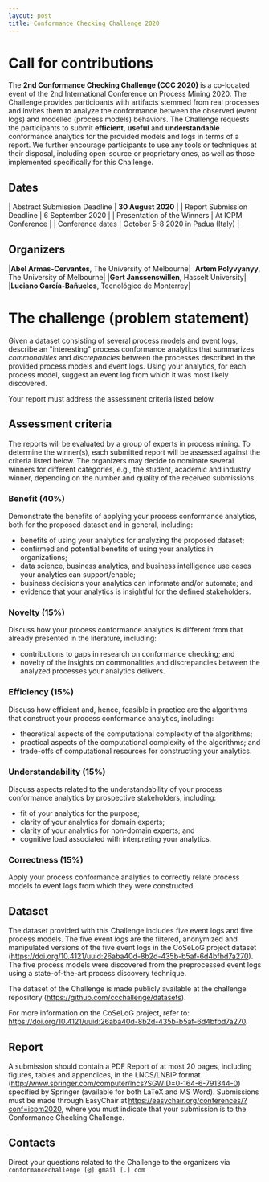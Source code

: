 ```yaml
---
layout: post
title: Conformance Checking Challenge 2020
---
```

# Call for contributions

The **2nd Conformance Checking Challenge (CCC 2020)** is a co-located event of the 2nd International Conference on Process Mining 2020. The Challenge provides participants with artifacts stemmed from real processes and invites them to analyze the conformance between the observed (event logs) and modelled (process models) behaviors. The Challenge requests the participants to submit **efficient**, **useful** and **understandable** conformance analytics for the provided models and logs in terms of a report. We further encourage participants to use any tools or techniques at their disposal, including open-source or proprietary ones, as well as those implemented specifically for this Challenge.

## Dates

| Abstract Submission Deadline | **30 August 2020**                |
| Report Submission Deadline   | 6 September 2020                  |
| Presentation of the Winners  | At ICPM Conference                |
| Conference dates             | October 5-8 2020 in Padua (Italy) |

## Organizers

|**Abel Armas-Cervantes**, The University of Melbourne|
|**Artem Polyvyanyy**, The University of Melbourne|
|**Gert Janssenswillen**, Hasselt University|
|**Luciano García-Bañuelos**, Tecnológico de Monterrey|

# The challenge (problem statement)

Given a dataset consisting of several process models and event logs, describe an "interesting" process conformance analytics that summarizes *commonalities* and *discrepancies* between the processes described in the provided process models and event logs. Using your analytics, for each process model, suggest an event log from which it was most likely discovered.

Your report must address the assessment criteria listed below.

## Assessment criteria

The reports will be evaluated by a group of experts in process mining. To determine the winner(s), each submitted report will be assessed against the criteria listed below. The organizers may decide to nominate several winners for different categories, e.g., the student, academic and industry winner, depending on the number and quality of the received submissions.

### Benefit (40%)

Demonstrate the benefits of applying your process conformance analytics, both for the proposed dataset and in general, including:

- benefits of using your analytics for analyzing the proposed dataset;
- confirmed and potential benefits of using your analytics in organizations;
- data science, business analytics, and business intelligence use cases your analytics can support/enable;
- business decisions your analytics can informate and/or automate; and
- evidence that your analytics is insightful for the defined stakeholders.

### Novelty (15%)

Discuss how your process conformance analytics is different from that already presented in the literature, including: 

- contributions to gaps in research on conformance checking; and 
- novelty of the insights on commonalities and discrepancies between the analyzed processes your analytics delivers. 

### Efficiency (15%)

Discuss how efficient and, hence, feasible in practice are the algorithms that construct your process conformance analytics, including: 

- theoretical aspects of the computational complexity of the algorithms; 
- practical aspects of the computational complexity of the algorithms; and 
- trade-offs of computational resources for constructing your analytics.

### Understandability (15%)

Discuss aspects related to the understandability of your process conformance analytics by prospective stakeholders, including: 

- fit of your analytics for the purpose;
- clarity of your analytics for domain experts;
- clarity of your analytics for non-domain experts; and
- cognitive load associated with interpreting your analytics.

### Correctness (15%) 

Apply your process conformance analytics to correctly relate process models to event logs from which they were constructed. 

## Dataset

The dataset provided with this Challenge includes five event logs and five process models. The five event logs are the filtered, anonymized and manipulated versions of the five event logs in the CoSeLoG project dataset (<https://doi.org/10.4121/uuid:26aba40d-8b2d-435b-b5af-6d4bfbd7a270>). The five process models were discovered from the preprocessed event logs using a state-of-the-art process discovery technique. 

The dataset of the Challenge is made publicly available at the challenge repository (<https://github.com/ccchallenge/datasets>). 

For more information on the CoSeLoG project, refer to: <https://doi.org/10.4121/uuid:26aba40d-8b2d-435b-b5af-6d4bfbd7a270>. 

## Report

A submission should contain a PDF Report of at most 20 pages, including figures, tables and appendices, in the LNCS/LNBIP format (<http://www.springer.com/computer/lncs?SGWID=0-164-6-791344-0>) specified by Springer (available for both LaTeX and MS Word). Submissions must be made through EasyChair at <https://easychair.org/conferences/?conf=icpm2020>, where you must indicate that your submission is to the Conformance Checking Challenge. 

## Contacts 

Direct your questions related to the Challenge to the organizers via `conformancechallenge [@] gmail [.] com`